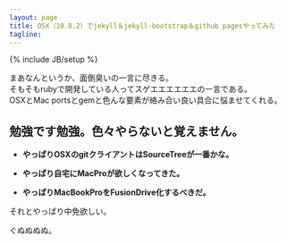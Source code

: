 ```yaml
---
layout: page
title: OSX（10.8.2）でjekyll＆jekyll-bootstrap＆github pagesやってみた
tagline: 
---
```

{% include JB/setup %}

まあなんというか、面倒臭いの一言に尽きる。  
そもそもrubyで開発している人ってスゲエエエエエエの一言である。  
OSXとMac portsとgemと色んな要素が絡み合い良い具合に悩ませてくれる。
  
## 勉強です勉強。色々やらないと覚えません。
  
- **やっぱりOSXのgitクライアントはSourceTreeが一番かな。**  

- **やっぱり自宅にMacProが欲しくなってきた。**  

- **やっぱりMacBookProをFusionDrive化するべきだ。**  
  

それとやっぱり中免欲しい。

ぐぬぬぬぬ。
